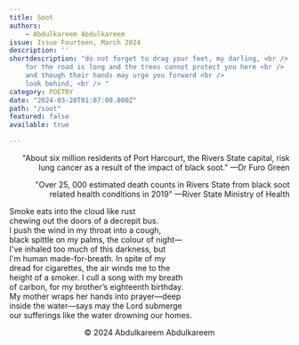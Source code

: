 ```yaml
---
title: Soot
authors:
    - Abdulkareem Abdulkareem
issue: Issue Fourteen, March 2024
description: ''
shortdescription: "do not forget to drag your feet, my darling, <br />
    for the road is long and the trees cannot protect you here <br />
    and though their hands may urge you forward <br /> 
    look behind, <br /> "
category: POETRY
date: "2024-03-20T01:07:00.000Z"
path: "/soot"
featured: false
available: true

---
```


<p style="text-align: right">"About six million residents of Port Harcourt, the Rivers State capital, risk lung cancer as a result of the impact of black soot." —Dr Furo Green</p>
<p style="text-align: right">"Over 25, 000 estimated death counts in Rivers State from black soot related health conditions in 2019" —River State Ministry of Health</p>

Smoke eats into the cloud like rust <br />
chewing out the doors of a decrepit bus. <br />
I push the wind in my throat into a cough, <br />
black spittle on my palms, the colour of night— <br />
I've inhaled too much of this darkness, but <br />
I'm human made-for-breath. In spite of my <br />
dread for cigarettes, the air winds me to the <br />
height of a smoker. I cull a song with my breath <br />
of carbon, for my brother’s eighteenth birthday. <br /> 
My mother wraps her hands into prayer—deep <br />
inside the water—says may the Lord submerge <br />
our sufferings like the water drowning our homes.



<p style="text-align: center;">© 2024 Abdulkareem Abdulkareem</p>

